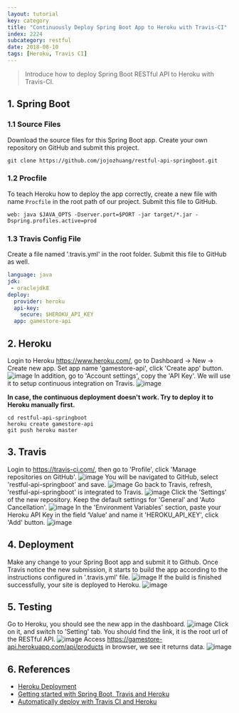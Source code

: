 ```yaml
---
layout: tutorial
key: category
title: "Continuously Deploy Spring Boot App to Heroku with Travis-CI"
index: 2224
subcategory: restful
date: 2018-08-10
tags: [Heroku, Travis CI]
---
```


> Introduce how to deploy Spring Boot RESTful API to Heroku with Travis-CI.

## 1. Spring Boot
### 1.1 Source Files
Download the source files for this Spring Boot app. Create your own repository on GitHub and submit this project.
```raw
git clone https://github.com/jojozhuang/restful-api-springboot.git
```
### 1.2 Procfile
To teach Heroku how to deploy the app correctly, create a new file with name `Procfile` in the root path of our project. Submit this file to GitHub.
```raw
web: java $JAVA_OPTS -Dserver.port=$PORT -jar target/*.jar -Dspring.profiles.active=prod
```
### 1.3 Travis Config File
Create a file named '.travis.yml' in the root folder. Submit this file to GitHub as well.
```yml
language: java
jdk:
 - oraclejdk8
deploy:
  provider: heroku
  api-key:
    secure: $HEROKU_API_KEY
  app: gamestore-api
```

## 2. Heroku
Login to Heroku https://www.heroku.com/, go to Dashboard -> New -> Create new app. Set app name 'gamestore-api', click 'Create app' button.
![image](/assets/images/frontend/2224/heroku_createapp.png)
In addition, go to 'Account settings', copy the 'API Key'. We will use it to setup continuous integration on Travis.
![image](/assets/images/frontend/2224/heroku_apikey.png)  

**In case, the continuous deployment doesn't work. Try to deploy it to Heroku manually first.**
```raw
cd restful-api-springboot
heroku create gamestore-api
git push heroku master
```

## 3. Travis
Login to https://travis-ci.com/, then go to 'Profile', click 'Manage repositories on GitHub'.
![image](/assets/images/frontend/2224/travis_profile.png)
You will be navigated to GitHub, select 'restful-api-springboot' and save.
![image](/assets/images/frontend/2224/github_add_repository.png)
Go back to Travis, refresh, 'restful-api-springboot' is integrated to Travis.
![image](/assets/images/frontend/2224/travis_add_repository.png)
Click the 'Settings' of the new repository. Keep the default settings for 'General' and 'Auto Cancellation'.
![image](/assets/images/frontend/2224/travis_settings.png)
In the 'Environment Variables' section, paste your Heroku API Key in the field ‘Value’ and name it 'HEROKU_API_KEY', click 'Add' button.
![image](/assets/images/frontend/2224/travis_environment_variable.png)

## 4. Deployment
Make any change to your Spring Boot app and submit it to Github. Once Travis notice the new submission, it starts to build the app according to the instructions configured in '.travis.yml' file.
![image](/assets/images/frontend/2224/travis_build.png)
If the build is finished successfully, your site is deployed to Heroku.
![image](/assets/images/frontend/2224/travis_deploy.png)  

## 5. Testing
Go to Heroku, you should see the new app in the dashboard.
![image](/assets/images/frontend/2224/heroku_newapp.png)
Click on it, and switch to 'Setting' tab. You should find the link, it is the root url of the RESTful API.
![image](/assets/images/frontend/2224/heroku_link.png)
Access https://gamestore-api.herokuapp.com/api/products in browser, we see it returns data.
![image](/assets/images/frontend/2224/heroku_api.png)

## 6. References
* [Heroku Deployment](https://docs.travis-ci.com/user/deployment/heroku/)
* [Getting started with Spring Boot, Travis and Heroku](https://medium.com/@felippepuhle/getting-started-with-spring-boot-travis-and-heroku-4562a723fd0e)
* [Automatically deploy with Travis CI and Heroku](https://medium.com/@felipeluizsoares/automatically-deploy-with-travis-ci-and-heroku-ddba1361647f)
